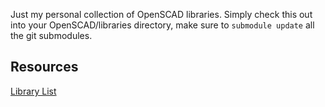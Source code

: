 Just my personal collection of OpenSCAD libraries. Simply check this out into your OpenSCAD/libraries directory, make sure to `submodule update` all the git submodules.

## Resources

[Library List](https://github.com/openscad/openscad/wiki/Libraries)